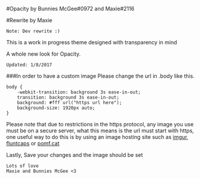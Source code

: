 #Opacity by Bunnies McGee#0972 and Maxie#2116

#Rewrite by Maxie
```
Note: Dev rewrite :)
```
This is a work in progress theme designed with transparency in mind  

A whole new look for Opacity.

`Updated: 1/8/2017`


###In order to have a custom image
Please change the url in .body like this.
```
body {
    -webkit-transition: background 3s ease-in-out;
    transition: background 3s ease-in-out;
    background: #fff url("https url here");
    background-size: 1920px auto;
}
```

Please note that due to restrictions in the https protocol, any image you use must be on a secure server, what this means is the url must start with https, one useful way to do this is by using an image hosting site such as [imgur](https://imgur.com), [fluntcaps](https://fluntcaps.me) or [pomf.cat](https://pomf.cat/)

Lastly, Save your changes and the image should be set

```
Lots of love
Maxie and Bunnies McGee <3
```
